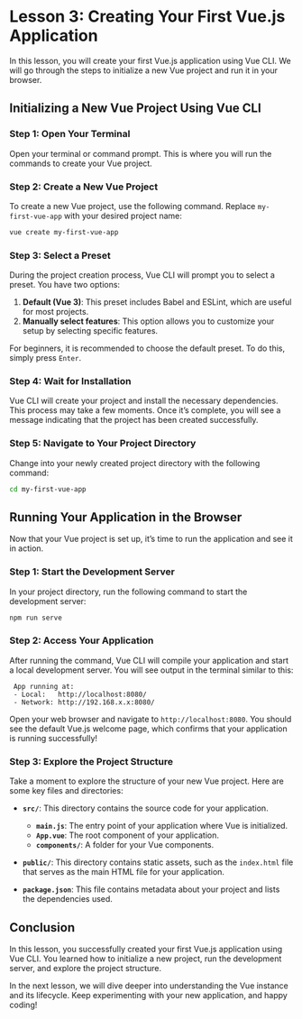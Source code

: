# Lesson 3: Creating Your First Vue.js Application

In this lesson, you will create your first Vue.js application using Vue CLI. We will go through the steps to initialize a new Vue project and run it in your browser.

## Initializing a New Vue Project Using Vue CLI

### Step 1: Open Your Terminal

Open your terminal or command prompt. This is where you will run the commands to create your Vue project.

### Step 2: Create a New Vue Project

To create a new Vue project, use the following command. Replace `my-first-vue-app` with your desired project name:

```bash
vue create my-first-vue-app
```

### Step 3: Select a Preset

During the project creation process, Vue CLI will prompt you to select a preset. You have two options:

1. **Default (Vue 3)**: This preset includes Babel and ESLint, which are useful for most projects.
2. **Manually select features**: This option allows you to customize your setup by selecting specific features.

For beginners, it is recommended to choose the default preset. To do this, simply press `Enter`.

### Step 4: Wait for Installation

Vue CLI will create your project and install the necessary dependencies. This process may take a few moments. Once it’s complete, you will see a message indicating that the project has been created successfully.

### Step 5: Navigate to Your Project Directory

Change into your newly created project directory with the following command:

```bash
cd my-first-vue-app
```

## Running Your Application in the Browser

Now that your Vue project is set up, it’s time to run the application and see it in action.

### Step 1: Start the Development Server

In your project directory, run the following command to start the development server:

```bash
npm run serve
```

### Step 2: Access Your Application

After running the command, Vue CLI will compile your application and start a local development server. You will see output in the terminal similar to this:

```
 App running at:
 - Local:   http://localhost:8080/
 - Network: http://192.168.x.x:8080/
```

Open your web browser and navigate to `http://localhost:8080`. You should see the default Vue.js welcome page, which confirms that your application is running successfully!

### Step 3: Explore the Project Structure

Take a moment to explore the structure of your new Vue project. Here are some key files and directories:

- **`src/`**: This directory contains the source code for your application.
  - **`main.js`**: The entry point of your application where Vue is initialized.
  - **`App.vue`**: The root component of your application.
  - **`components/`**: A folder for your Vue components.

- **`public/`**: This directory contains static assets, such as the `index.html` file that serves as the main HTML file for your application.

- **`package.json`**: This file contains metadata about your project and lists the dependencies used.

## Conclusion

In this lesson, you successfully created your first Vue.js application using Vue CLI. You learned how to initialize a new project, run the development server, and explore the project structure.

In the next lesson, we will dive deeper into understanding the Vue instance and its lifecycle. Keep experimenting with your new application, and happy coding!

